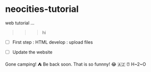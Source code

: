 # neocities-tutorial
web tutorial
...
>>>hi
- [ ] First step
: HTML develop
: upload files
- [ ] Update the website


Gone camping! ⛺ Be back soon.
That is so funnny! 😂 🇦🇿 ⏰ H~2~O
